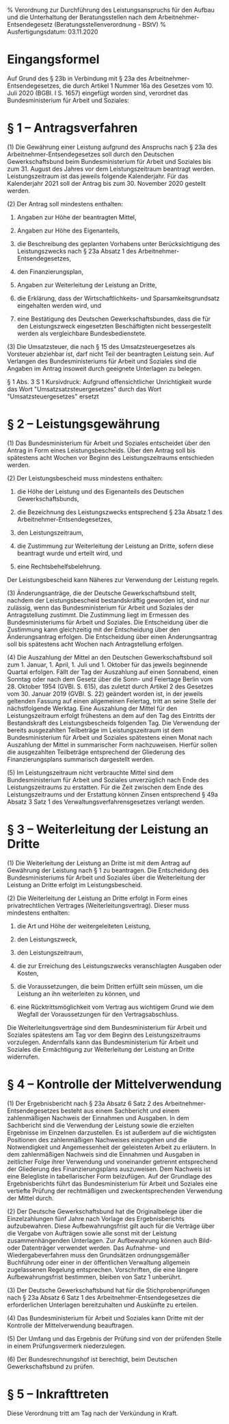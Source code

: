 % Verordnung zur Durchführung des Leistungsanspruchs für den Aufbau und die Unterhaltung der Beratungsstellen nach dem Arbeitnehmer-Entsendegesetz  (Beratungsstellenverordnung - BStV)
% Ausfertigungsdatum: 03.11.2020
 
# Eingangsformel

Auf Grund des § 23b in Verbindung mit § 23a des Arbeitnehmer-Entsendegesetzes, die durch Artikel 1 Nummer 16a des Gesetzes vom 10. Juli 2020 (BGBl. I S. 1657) eingefügt worden sind, verordnet das Bundesministerium für Arbeit und Soziales:

# § 1 – Antragsverfahren

(1) Die Gewährung einer Leistung aufgrund des Anspruchs nach § 23a des Arbeitnehmer-Entsendegesetzes soll durch den Deutschen Gewerkschaftsbund beim Bundesministerium für Arbeit und Soziales bis zum 31. August des Jahres vor dem Leistungszeitraum beantragt werden. Leistungszeitraum ist das jeweils folgende Kalenderjahr. Für das Kalenderjahr 2021 soll der Antrag bis zum 30. November 2020 gestellt werden.

(2) Der Antrag soll mindestens enthalten:

1. Angaben zur Höhe der beantragten Mittel,

2. Angaben zur Höhe des Eigenanteils,

3. die Beschreibung des geplanten Vorhabens unter Berücksichtigung des Leistungszwecks nach § 23a Absatz 1 des Arbeitnehmer-Entsendegesetzes,

4. den Finanzierungsplan,

5. Angaben zur Weiterleitung der Leistung an Dritte,

6. die Erklärung, dass der Wirtschaftlichkeits- und Sparsamkeitsgrundsatz eingehalten werden wird, und

7. eine Bestätigung des Deutschen Gewerkschaftsbundes, dass die für den Leistungszweck eingesetzten Beschäftigten nicht bessergestellt werden als vergleichbare Bundesbedienstete.

(3) Die Umsatzsteuer, die nach § 15 des Umsatzsteuergesetzes als Vorsteuer abziehbar ist, darf nicht Teil der beantragten Leistung sein. Auf Verlangen des Bundesministeriums für Arbeit und Soziales sind die Angaben im Antrag insoweit durch geeignete Unterlagen zu belegen.

§ 1 Abs. 3 S 1 Kursivdruck: Aufgrund offensichtlicher Unrichtigkeit wurde das Wort "Umsatzsatzsteuergesetzes" durch das Wort "Umsatzsteuergesetzes" ersetzt

# § 2 – Leistungsgewährung

(1) Das Bundesministerium für Arbeit und Soziales entscheidet über den Antrag in Form eines Leistungsbescheids. Über den Antrag soll bis spätestens acht Wochen vor Beginn des Leistungszeitraums entschieden werden.

(2) Der Leistungsbescheid muss mindestens enthalten:

1. die Höhe der Leistung und des Eigenanteils des Deutschen Gewerkschaftsbunds,

2. die Bezeichnung des Leistungszwecks entsprechend § 23a Absatz 1 des Arbeitnehmer-Entsendegesetzes,

3. den Leistungszeitraum,

4. die Zustimmung zur Weiterleitung der Leistung an Dritte, sofern diese beantragt wurde und erteilt wird, und

5. eine Rechtsbehelfsbelehrung.

Der Leistungsbescheid kann Näheres zur Verwendung der Leistung regeln.

(3) Änderungsanträge, die der Deutsche Gewerkschaftsbund stellt, nachdem der Leistungsbescheid bestandskräftig geworden ist, sind nur zulässig, wenn das Bundesministerium für Arbeit und Soziales der Antragstellung zustimmt. Die Zustimmung liegt im Ermessen des Bundesministeriums für Arbeit und Soziales. Die Entscheidung über die Zustimmung kann gleichzeitig mit der Entscheidung über den Änderungsantrag erfolgen. Die Entscheidung über einen Änderungsantrag soll bis spätestens acht Wochen nach Antragstellung erfolgen.

(4) Die Auszahlung der Mittel an den Deutschen Gewerkschaftsbund soll zum 1. Januar, 1. April, 1. Juli und 1. Oktober für das jeweils beginnende Quartal erfolgen. Fällt der Tag der Auszahlung auf einen Sonnabend, einen Sonntag oder nach dem Gesetz über die Sonn- und Feiertage Berlin vom 28. Oktober 1954 (GVBl. S. 615), das zuletzt durch Artikel 2 des Gesetzes vom 30. Januar 2019 (GVBl. S. 22) geändert worden ist, in der jeweils geltenden Fassung auf einen allgemeinen Feiertag, tritt an seine Stelle der nächstfolgende Werktag. Eine Auszahlung der Mittel für den Leistungszeitraum erfolgt frühestens an dem auf den Tag des Eintritts der Bestandskraft des Leistungsbescheids folgenden Tag. Die Verwendung der bereits ausgezahlten Teilbeträge im Leistungszeitraum ist dem Bundesministerium für Arbeit und Soziales spätestens einen Monat nach Auszahlung der Mittel in summarischer Form nachzuweisen. Hierfür sollen die ausgezahlten Teilbeträge entsprechend der Gliederung des Finanzierungsplans summarisch dargestellt werden.

(5) Im Leistungszeitraum nicht verbrauchte Mittel sind dem Bundesministerium für Arbeit und Soziales unverzüglich nach Ende des Leistungszeitraums zu erstatten. Für die Zeit zwischen dem Ende des Leistungszeitraums und der Erstattung können Zinsen entsprechend § 49a Absatz 3 Satz 1 des Verwaltungsverfahrensgesetzes verlangt werden.

# § 3 – Weiterleitung der Leistung an Dritte

(1) Die Weiterleitung der Leistung an Dritte ist mit dem Antrag auf Gewährung der Leistung nach § 1 zu beantragen. Die Entscheidung des Bundesministeriums für Arbeit und Soziales über die Weiterleitung der Leistung an Dritte erfolgt im Leistungsbescheid.

(2) Die Weiterleitung der Leistung an Dritte erfolgt in Form eines privatrechtlichen Vertrages (Weiterleitungsvertrag). Dieser muss mindestens enthalten:

1. die Art und Höhe der weitergeleiteten Leistung,

2. den Leistungszweck,

3. den Leistungszeitraum,

4. die zur Erreichung des Leistungszwecks veranschlagten Ausgaben oder Kosten,

5. die Voraussetzungen, die beim Dritten erfüllt sein müssen, um die Leistung an ihn weiterleiten zu können, und

6. eine Rücktrittsmöglichkeit vom Vertrag aus wichtigem Grund wie dem Wegfall der Voraussetzungen für den Vertragsabschluss.

Die Weiterleitungsverträge sind dem Bundesministerium für Arbeit und Soziales spätestens am Tag vor dem Beginn des Leistungszeitraums vorzulegen. Andernfalls kann das Bundesministerium für Arbeit und Soziales die Ermächtigung zur Weiterleitung der Leistung an Dritte widerrufen.

# § 4 – Kontrolle der Mittelverwendung

(1) Der Ergebnisbericht nach § 23a Absatz 6 Satz 2 des Arbeitnehmer-Entsendegesetzes besteht aus einem Sachbericht und einem zahlenmäßigen Nachweis der Einnahmen und Ausgaben. In dem Sachbericht sind die Verwendung der Leistung sowie die erzielten Ergebnisse im Einzelnen darzustellen. Es ist außerdem auf die wichtigsten Positionen des zahlenmäßigen Nachweises einzugehen und die Notwendigkeit und Angemessenheit der geleisteten Arbeit zu erläutern. In dem zahlenmäßigen Nachweis sind die Einnahmen und Ausgaben in zeitlicher Folge ihrer Verwendung und voneinander getrennt entsprechend der Gliederung des Finanzierungsplans auszuweisen. Dem Nachweis ist eine Belegliste in tabellarischer Form beizufügen. Auf der Grundlage des Ergebnisberichts führt das Bundesministerium für Arbeit und Soziales eine vertiefte Prüfung der rechtmäßigen und zweckentsprechenden Verwendung der Mittel durch.

(2) Der Deutsche Gewerkschaftsbund hat die Originalbelege über die Einzelzahlungen fünf Jahre nach Vorlage des Ergebnisberichts aufzubewahren. Diese Aufbewahrungsfrist gilt auch für die Verträge über die Vergabe von Aufträgen sowie alle sonst mit der Leistung zusammenhängenden Unterlagen. Zur Aufbewahrung können auch Bild- oder Datenträger verwendet werden. Das Aufnahme- und Wiedergabeverfahren muss den Grundsätzen ordnungsgemäßer Buchführung oder einer in der öffentlichen Verwaltung allgemein zugelassenen Regelung entsprechen. Vorschriften, die eine längere Aufbewahrungsfrist bestimmen, bleiben von Satz 1 unberührt.

(3) Der Deutsche Gewerkschaftsbund hat für die Stichprobenprüfungen nach § 23a Absatz 6 Satz 1 des Arbeitnehmer-Entsendegesetzes die erforderlichen Unterlagen bereitzuhalten und Auskünfte zu erteilen.

(4) Das Bundesministerium für Arbeit und Soziales kann Dritte mit der Kontrolle der Mittelverwendung beauftragen.

(5) Der Umfang und das Ergebnis der Prüfung sind von der prüfenden Stelle in einem Prüfungsvermerk niederzulegen.

(6) Der Bundesrechnungshof ist berechtigt, beim Deutschen Gewerkschaftsbund zu prüfen.

# § 5 – Inkrafttreten

Diese Verordnung tritt am Tag nach der Verkündung in Kraft.
